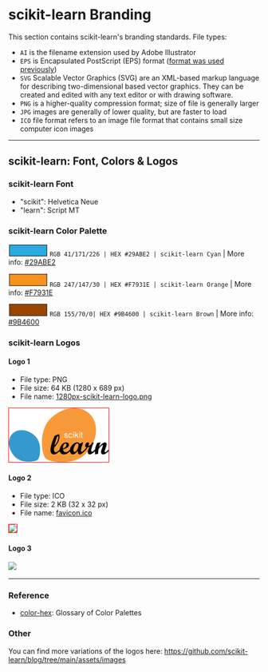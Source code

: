 # scikit-learn Branding

This section contains scikit-learn's branding standards.
File types:
- `AI` is the filename extension used by Adobe Illustrator
- `EPS` is Encapsulated PostScript (EPS) format ([format was used previously](http://www.differencebetween.net/technology/difference-between-ai-and-eps-in-adobe-illustrator/#ixzz7U3iIOKeC.))
- `SVG` Scalable Vector Graphics (SVG) are an XML-based markup language for describing two-dimensional based vector graphics. They can be created and edited with any text editor or with drawing software.
- `PNG` is a higher-quality compression format; size of file is generally larger
- `JPG` images are generally of lower quality, but are faster to load
- `ICO` file format refers to an image file format that contains small size computer icon images

---

## scikit-learn: Font, Colors & Logos

### scikit-learn Font
- "scikit": Helvetica Neue
- "learn": Script MT

### scikit-learn Color Palette
![#29ABE2 Cyan](brand_colors/colorswatch_29ABE2_cyan.png) `RGB 41/171/226 | HEX #29ABE2 | scikit-learn Cyan` | More info: [#29ABE2](https://www.color-hex.com/color/#29abe2)

![#F7931E Orange](brand_colors/colorswatch_F7931E_orange.png)  `RGB 247/147/30 | HEX #F7931E | scikit-learn Orange` | More info: [#F7931E](https://www.color-hex.com/color/#f7931e)

![#9B4600 Brown](brand_colors/colorswatch_9B4600_brown.png) `RGB 155/70/0| HEX #9B4600 | scikit-learn Brown` | More info: [#9B4600](https://www.color-hex.com/color/#9b4600)

### scikit-learn Logos

#### Logo 1
- File type: PNG
- File size: 64 KB (1280 x 689 px)
- File name: [1280px-scikit-learn-logo.png](https://github.com/scikit-learn/scikit-learn/blob/main/doc/logos/1280px-scikit-learn-logo.png)

<img src="1280px-scikit-learn-logo.png" width="200" style="border:1px solid red">

#### Logo 2
- File type: ICO
- File size: 2 KB (32 x 32 px)
- File name: [favicon.ico](https://github.com/scikit-learn/scikit-learn/blob/main/doc/logos/favicon.ico)

<img src="favicon.ico" width="100"  style="border:1px solid red">

#### Logo 3

<img src="scikit-learn-logo-without-subtitle.svg" width="100">

---

### Reference
- [color-hex](https://www.color-hex.com): Glossary of Color Palettes

### Other
You can find more variations of the logos here:  https://github.com/scikit-learn/blog/tree/main/assets/images
